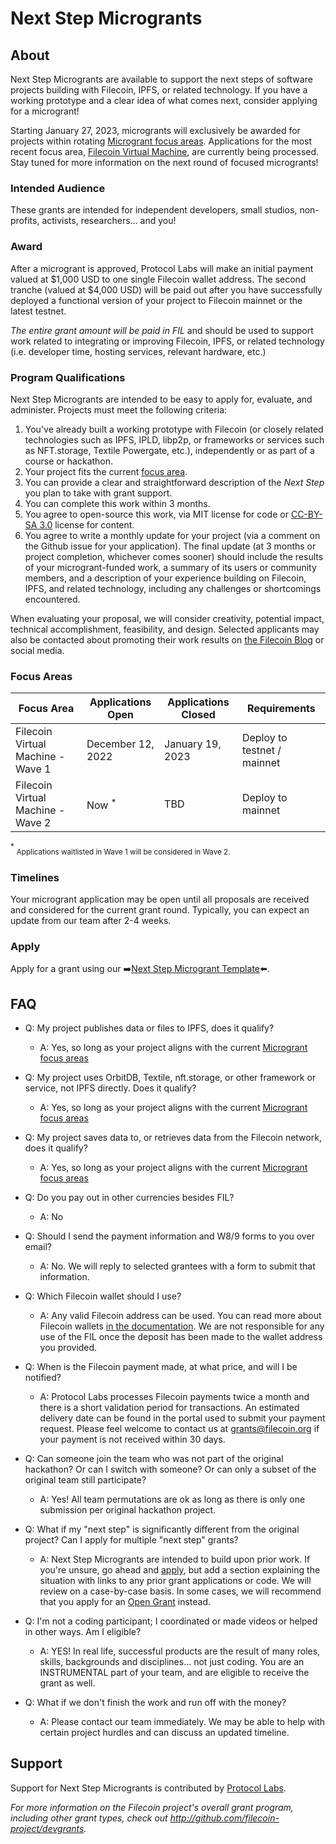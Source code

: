# Next Step Microgrants

## About

Next Step Microgrants are available to support the next steps of software projects building with Filecoin, IPFS, or related technology. If you have a working prototype and a clear idea of what comes next, consider applying for a microgrant!

Starting January 27, 2023, microgrants will exclusively be awarded for projects within rotating [Microgrant focus areas](#focus-areas). Applications for the most recent focus area, [Filecoin Virtual Machine](https://fvm.filecoin.io/), are currently being processed. Stay tuned for more information on the next round of focused microgrants!

### Intended Audience
These grants are intended for independent developers, small studios, non-profits, activists, researchers... and you! 

### Award
After a microgrant is approved, Protocol Labs will make an initial payment valued at $1,000 USD to one single Filecoin wallet address. The second tranche (valued at $4,000 USD) will be paid out after you have successfully deployed a functional version of your project to Filecoin mainnet or the latest testnet. 
 
 _The entire grant amount will be paid in FIL_ and should be used to support work related to integrating or improving Filecoin, IPFS, or related technology (i.e. developer time, hosting services, relevant hardware, etc.)

### Program Qualifications
Next Step Microgrants are intended to be easy to apply for, evaluate, and administer. Projects must meet the following criteria:

1. You've already built a working prototype with Filecoin (or closely related technologies such as IPFS, IPLD, libp2p, or frameworks or services such as NFT.storage, Textile Powergate, etc.), independently or as part of a course or hackathon.
2. Your project fits the current [focus area](#focus-areas).
3. You can provide a clear and straightforward description of the _Next Step_ you plan to take with grant support.
4. You can complete this work within 3 months. 
5. You agree to open-source this work, via MIT license for code or [CC-BY-SA 3.0](https://ipfs.io/ipfs/QmVreNvKsQmQZ83T86cWSjPu2vR3yZHGPm5jnxFuunEB9u) license for content.
6. You agree to write a monthly update for your project (via a comment on the Github issue for your application). The final update (at 3 months or project completion, whichever comes sooner) should include the results of your microgrant-funded work, a summary of its users or community members, and a description of your experience building on Filecoin, IPFS, and related technology, including any challenges or shortcomings encountered.

When evaluating your proposal, we will consider creativity, potential impact, technical accomplishment, feasibility, and design. Selected applicants may also be contacted about promoting their work results on [the Filecoin Blog](https://blog.filecoin.io/) or social media.

 ### Focus Areas
| Focus Area | Applications Open | Applications Closed | Requirements |
|---|---|---|---|
| Filecoin Virtual Machine - Wave 1 | December 12, 2022 | January 19, 2023 | Deploy to testnet / mainnet |
| Filecoin Virtual Machine - Wave 2 | Now <sup> *</sup> | TBD | Deploy to mainnet |

<sup>*</sup> <sub>Applications waitlisted in Wave 1 will be considered in Wave 2.</sub>
 
### Timelines
Your microgrant application may be open until all proposals are received and considered for the current grant round. Typically, you can expect an update from our team after 2-4 weeks. 

### Apply
Apply for a grant using our ➡️[Next Step Microgrant Template](https://github.com/filecoin-project/devgrants/issues/new?assignees=erinocon&labels=type%3Amicrogrant&template=microgrant.md&title=Next+Step+Microgrant%3A+%3CYour+Title+Here%3E)⬅️.

## FAQ

* Q: My project publishes data or files to IPFS, does it qualify?
  * A: Yes, so long as your project aligns with the current [Microgrant focus areas](#focus-areas)

* Q: My project uses OrbitDB, Textile, nft.storage, or other framework or service, not IPFS directly. Does it qualify?
  * A: Yes, so long as your project aligns with the current [Microgrant focus areas](#focus-areas)

* Q: My project saves data to, or retrieves data from the Filecoin network, does it qualify?
  * A: Yes, so long as your project aligns with the current [Microgrant focus areas](#focus-areas)

* Q: Do you pay out in other currencies besides FIL?
  * A: No

* Q: Should I send the payment information and W8/9 forms to you over email?
  * A: No. We will reply to selected grantees with a form to submit that information.

* Q: Which Filecoin wallet should I use?
  * A: Any valid Filecoin address can be used. You can read more about Filecoin wallets [in the documentation](https://docs.filecoin.io/reference/#wallets). We are not responsible for any use of the FIL once the deposit has been made to the wallet address you provided.

* Q: When is the Filecoin payment made, at what price, and will I be notified?
  * A: Protocol Labs processes Filecoin payments twice a month and there is a short validation period for transactions. An estimated delivery date can be found in the portal used to submit your payment request. Please feel welcome to contact us at grants@filecoin.org if your payment is not received within 30 days. 

* Q: Can someone join the team who was not part of the original hackathon? Or can I switch with someone? Or can only a subset of the original team still participate?
  * A: Yes! All team permutations are ok as long as there is only one submission per original hackathon project.

* Q: What if my "next step" is significantly different from the original project? Can I apply for multiple "next step" grants?
  * A: Next Step Microgrants are intended to build upon prior work. If you're unsure, go ahead and [apply](https://github.com/filecoin-project/devgrants/issues/new?assignees=mishmosh&labels=type%3Amicrogrant&template=microgrant.md&title=Next+Step+Microgrant%3A+%3CYour+Title+Here%3E), but add a section explaining the situation with links to any prior grant applications or code. We will review on a case-by-case basis. In some cases, we will recommend that you apply for an [Open Grant](/open-grants/) instead.

* Q: I'm not a coding participant; I coordinated or made videos or helped in other ways. Am I eligible?
  * A: YES! In real life, successful products are the result of many roles, skills, backgrounds and disciplines... not just coding. You are an INSTRUMENTAL part of your team, and are eligible to receive the grant as well.

* Q: What if we don't finish the work and run off with the money?
  * A: Please contact our team immediately. We may be able to help with certain project hurdles and can discuss an updated timeline. 

## Support
Support for Next Step Microgrants is contributed by [Protocol Labs](https://protocol.ai/).


_For more information on the Filecoin project's overall grant program, including other grant types, check out http://github.com/filecoin-project/devgrants._
